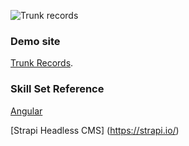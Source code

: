 ![Trunk records](https://user-images.githubusercontent.com/84278263/183381924-f5191eb7-c8ad-4d83-9b59-8264c703ad35.png)
### Demo site
[Trunk Records](https://yukayamamoto.me/trunkrecords).
### Skill Set Reference
[Angular](https://angular.io/)

[Strapi Headless CMS] (https://strapi.io/)
